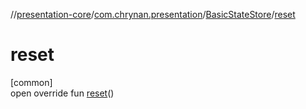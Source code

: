 //[presentation-core](../../../index.md)/[com.chrynan.presentation](../index.md)/[BasicStateStore](index.md)/[reset](reset.md)

# reset

[common]\
open override fun [reset](reset.md)()
